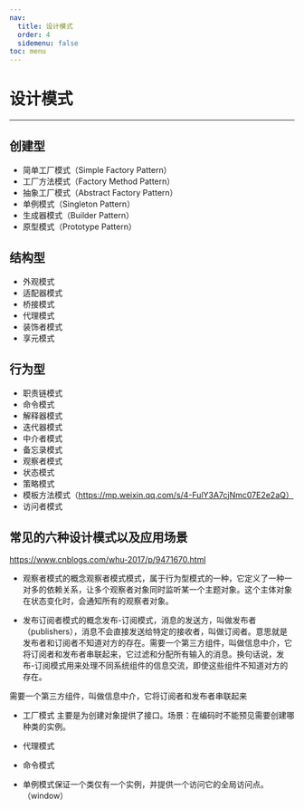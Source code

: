 ```yaml
---
nav:
  title: 设计模式
  order: 4
  sidemenu: false
toc: menu
---
```


# 设计模式

---

## 创建型

- 简单工厂模式（Simple Factory Pattern）
- 工厂方法模式（Factory Method Pattern）
- 抽象工厂模式（Abstract Factory Pattern）
- 单例模式（Singleton Pattern）
- 生成器模式（Builder Pattern）
- 原型模式（Prototype Pattern）

## 结构型

- 外观模式
- 适配器模式
- 桥接模式
- 代理模式
- 装饰者模式
- 享元模式

## 行为型

- 职责链模式
- 命令模式
- 解释器模式
- 迭代器模式
- 中介者模式
- 备忘录模式
- 观察者模式
- 状态模式
- 策略模式
- 模板方法模式（https://mp.weixin.qq.com/s/4-FulY3A7cjNmc07E2e2aQ）
- 访问者模式

## 常见的六种设计模式以及应用场景

https://www.cnblogs.com/whu-2017/p/9471670.html

- 观察者模式的概念观察者模式模式，属于行为型模式的一种，它定义了一种一对多的依赖关系，让多个观察者对象同时监听某一个主题对象。这个主体对象在状态变化时，会通知所有的观察者对象。

- 发布订阅者模式的概念发布-订阅模式，消息的发送方，叫做发布者（publishers），消息不会直接发送给特定的接收者，叫做订阅者。意思就是发布者和订阅者不知道对方的存在。需要一个第三方组件，叫做信息中介，它将订阅者和发布者串联起来，它过滤和分配所有输入的消息。换句话说，发布-订阅模式用来处理不同系统组件的信息交流，即使这些组件不知道对方的存在。

需要一个第三方组件，叫做信息中介，它将订阅者和发布者串联起来

- 工厂模式 主要是为创建对象提供了接口。场景：在编码时不能预见需要创建哪种类的实例。

- 代理模式
- 命令模式
- 单例模式保证一个类仅有一个实例，并提供一个访问它的全局访问点。（window）
